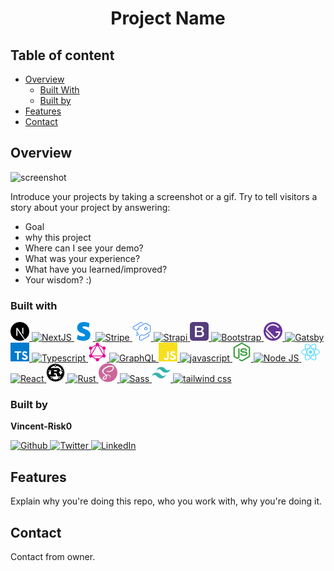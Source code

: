 <h1 align="center">Project Name</h1>

<!-- Table of content-->

 ## Table of content

* [Overview](#overview)
    * [Built With](#built-with)
    * [Built by](#built-by)
* [Features](#features)
* [Contact](#contact)


## Overview

![screenshot](https://user-images.githubusercontent.com/16707738/92399059-5716eb00-f132-11ea-8b14-bcacdc8ec97b.png)

Introduce your projects by taking a screenshot or a gif. Try to tell visitors a story about your project by answering:

- Goal
- why this project
- Where can I see your demo?
- What was your experience?
- What have you learned/improved?
- Your wisdom? :)

### Built with

<a href="https://nextjs.org/">
    <img width="30"  src="./asset/next-dot-js.svg" alt="NextJS logo"/>
    <img src="https://img.shields.io/badge/nextjs-010101?style=for-the-badge" alt="NextJS"/>
</a>    
<a href="https://stripe.com">
    <img width="30"  src="./asset/stripe.svg" alt="Stripe logo"/>
    <img src="https://img.shields.io/badge/stripe-008CDD?style=for-the-badge" alt="Stripe"/>
</a>    
<a href="https://strapi.io/">
    <img width="30" src="./asset/strapi.svg" alt="Strapi Logo"/>
    <img src="https://img.shields.io/badge/Strapi-2E7EEA?style=for-the-badge" alt="Strapi"/>
</a>
<a href="https://getbootstrap.com/">
    <img width="30" src="./asset/bootstrap.svg" alt="Bootstrap Logo"/>
    <img src="https://img.shields.io/badge/Bootstrap-563D7C?style=for-the-badge" alt="Bootstrap"/>
</a>
<a href="https://www.gatsbyjs.com/">
    <img width="30" src="./asset/gatsby.svg" alt="Gatsby logo"/>
    <img src="https://img.shields.io/badge/gatsby-663399?style=for-the-badge" alt="Gatsby"/>
</a>
<a href="https://www.typescriptlang.org/">
    <img width="30" src="./asset/typescript.svg" alt="Typescript Logo"/>
    <img src="https://img.shields.io/badge/Typescript-007ACC?style=for-the-badge" alt="Typescript"/>
</a>
<a href="https://graphql.org/">
    <img width="30" src="./asset/graphql.svg" alt="GraphQL Logo"/>
    <img src="https://img.shields.io/badge/graphQL-E10098?style=for-the-badge" alt="GraphQL"/>
</a>
<a href="https://www.javascript.com/">
    <img width="30" src="./asset/javascript.svg" alt="Javascript Logo"/>
    <img src="https://img.shields.io/badge/Javascript-F7DF1E?style=for-the-badge" alt="javascript"/>
</a>
<a href="https://nodejs.org/">
    <img width="30" src="./asset/node-dot-js.svg" alt="Node JS logo"/>
    <img src="https://img.shields.io/badge/NodeJS-339933?style=for-the-badge" alt="Node JS"/>
</a>
<a href="https://reactjs.org/">
    <img width="30" src="./asset/react.svg" alt="React Logo"/>
    <img src="https://img.shields.io/badge/React-61DAFB?style=for-the-badge" alt="React"/>
</a>
<a href="https://www.rust-lang.org/">
    <img width="30" src="./asset/rust.svg" alt="Rust Logo"/>
    <img src="https://img.shields.io/badge/Rust-010101?style=for-the-badge" alt="Rust"/>
</a>
<a href="https://sass-lang.com/">
    <img width="30"  src="./asset/sass.svg" alt="Sass logo"/>
    <img src="https://img.shields.io/badge/sass-CC6699?style=for-the-badge" alt="Sass"/>
</a>
<a href="https://tailwindcss.com/">
    <img width="30" src="./asset/tailwindcss.svg" alt="tailwind css logo"/>
    <img src="https://img.shields.io/badge/tailwindcss-38B2AC?style=for-the-badge" alt="tailwind css"/>
</a>


### Built by

**Vincent-Risk0**

<a href="https://github.com/Vincent-Risk0">
    <img width="30"  src="https://raw.githubusercontent.com/Vincent-Risk0/Utility-folder/cd6f90936a3876dea6c6fe9b8fe2f880f814f6d4/asset/github.svg" alt="Github"/>
</a>    
<a href="https://twitter.com/Vincent_Risk0">
    <img width="30"  src="https://raw.githubusercontent.com/Vincent-Risk0/Utility-folder/cd6f90936a3876dea6c6fe9b8fe2f880f814f6d4/asset/twitter.svg" alt="Twitter"/>
</a>
<a href="https://www.linkedin.com/in/vincent-btn-dev/">
    <img width="30" src="https://raw.githubusercontent.com/Vincent-Risk0/Utility-folder/49c9131fd1cb3709877b9c0597ff8fef85ccb15b/asset/linkedin.svg" alt="LinkedIn"/>
</a>

## Features

Explain why you're doing this repo, who you work with, why you're doing it. 

## Contact

Contact from owner.

